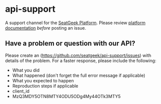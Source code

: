 # api-support

A support channel for the [SeatGeek Platform](http://platform.seatgeek.com/). Please review [platform documentation](http://platform.seatgeek.com/) _before_ posting an issue.

## Have a problem or question with our API?

Please create an (https://github.com/seatgeek/api-support/issues) 
with details of the problem. For a faster response, please include the following:

 * What you did
 * What happened (don't forget the full error message if applicable)
 * What you expected to happen
 * Reproduction steps if applicable
 * client_id
 * MzQ3MDY5OTN8MTY4ODU5ODg4My44OTk3MTY5
